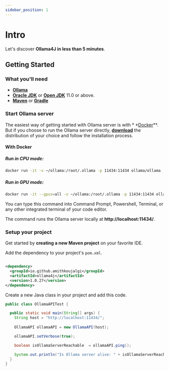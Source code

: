 ```yaml
---
sidebar_position: 1
---
```


# Intro

Let's discover **Ollama4J in less than 5 minutes**.

## Getting Started

### What you'll need

- **[Ollama](https://ollama.ai/download)**
- **[Oracle JDK](https://www.oracle.com/java/technologies/javase/jdk11-archive-downloads.html)** or
  **[Open JDK](https://jdk.java.net/archive/)** 11.0 or above.
- **[Maven](https://maven.apache.org/download.cgi)** or **[Gradle](https://gradle.org/install/)**

### Start Ollama server

The easiest way of getting started with Ollama server is with *
*[Docker](https://docs.docker.com/get-started/overview/)**. But if you choose to run the
Ollama server directly, **[download](https://ollama.ai/download)** the distribution of your choice
and follow the installation process.

#### With Docker

##### Run in CPU mode:

```bash
docker run -it -v ~/ollama:/root/.ollama -p 11434:11434 ollama/ollama
```

##### Run in GPU mode:

```bash
docker run -it --gpus=all -v ~/ollama:/root/.ollama -p 11434:11434 ollama/ollama
```

You can type this command into Command Prompt, Powershell, Terminal, or any other integrated
terminal of your code editor.

The command runs the Ollama server locally at **http://localhost:11434/**.

### Setup your project

Get started by **creating a new Maven project** on your favorite IDE.

Add the dependency to your project's `pom.xml`.

```xml

<dependency>
  <groupId>io.github.amithkoujalgi</groupId>
  <artifactId>ollama4j</artifactId>
  <version>1.0.27</version>
</dependency>
```

Create a new Java class in your project and add this code.

```java
public class OllamaAPITest {

  public static void main(String[] args) {
    String host = "http://localhost:11434/";
    
    OllamaAPI ollamaAPI = new OllamaAPI(host);

    ollamaAPI.setVerbose(true);

    boolean isOllamaServerReachable  = ollamaAPI.ping();

    System.out.println("Is Ollama server alive: " + isOllamaServerReachable);
  }
}
```
